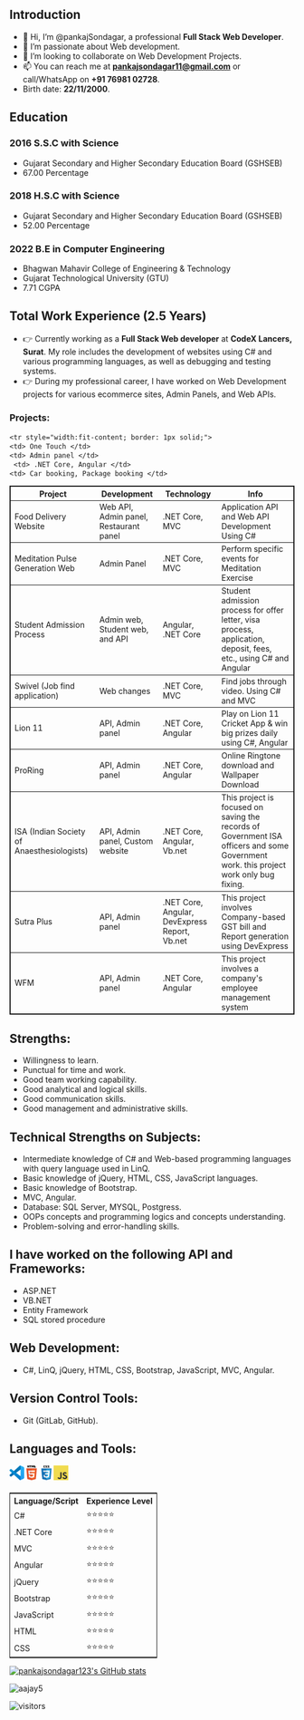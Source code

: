 ## Introduction
- 👋 Hi, I’m @pankajSondagar, a professional **Full Stack Web Developer**.
- 👀 I’m passionate about Web development.
- 💞️ I’m looking to collaborate on Web Development Projects.
- 📫 You can reach me at **pankajsondagar11@gmail.com** or call/WhatsApp on **+91 76981 02728**.
- Birth date: **22/11/2000**.

## Education
### 2016 S.S.C with Science
- Gujarat Secondary and Higher Secondary Education Board (GSHSEB)
- 67.00 Percentage

### 2018 H.S.C with Science
- Gujarat Secondary and Higher Secondary Education Board (GSHSEB)
- 52.00 Percentage

### 2022 B.E in Computer Engineering
- Bhagwan Mahavir College of Engineering & Technology
- Gujarat Technological University (GTU)
- 7.71 CGPA

## Total Work Experience (2.5 Years)
- 👉 Currently working as a **Full Stack Web developer** at **CodeX Lancers, Surat**. My role includes the development of websites using C# and various programming languages, as well as debugging and testing systems.
- 👉 During my professional career, I have worked on Web Development projects for various ecommerce sites, Admin Panels, and Web APIs.

<h3>Projects:</h3>
<table style="width:fit-content; border: 1px solid;">
 <tr style="width:fit-content; border: 1px solid;">
    <th> Project </th>
    <th> Development </th>
    <th> Technology </th>
    <th> Info </th>
  </tr>
  <tr style="width:fit-content; border: 1px solid;">
    <td> Food Delivery Website </td>
    <td> Web API, Admin panel, Restaurant panel </td>
    <td> .NET Core, MVC </td>
    <td> Application API and Web API Development Using C# </td>
  </tr>
  <tr style="width:fit-content; border: 1px solid;">
    <td> Meditation Pulse Generation Web </td>
    <td> Admin Panel </td>
     <td> .NET Core, MVC </td>
    <td> Perform specific events for Meditation Exercise </td>
  </tr>
   <tr style="width:fit-content; border: 1px solid;">
    <td> Student Admission Process </td>
    <td> Admin web, Student web, and API </td>
     <td> Angular, .NET Core </td>
    <td> Student admission process for offer letter, visa process, application, deposit, fees, etc., using C# and Angular </td>
  </tr>
   <tr style="width:fit-content; border: 1px solid;">
    <td> Swivel (Job find application) </td>
    <td> Web changes </td>
     <td> .NET Core, MVC </td>
    <td> Find jobs through video. Using C# and MVC </td>
  </tr>
    <tr style="width:fit-content; border: 1px solid;">
    <td> Lion 11 </td>
    <td> API, Admin panel </td>
     <td> .NET Core, Angular </td>
    <td> Play on Lion 11 Cricket App & win big prizes daily using C#, Angular </td>
  </tr>
    
    <tr style="width:fit-content; border: 1px solid;">
    <td> One Touch </td>
    <td> Admin panel </td>
     <td> .NET Core, Angular </td>
    <td> Car booking, Package booking </td>
  </tr>
   <tr style="width:fit-content; border: 1px solid;">
    <td> ProRing </td>
    <td> API, Admin panel </td>
     <td> .NET Core, Angular </td>
    <td> Online Ringtone download and Wallpaper Download </td>
  </tr>
     <tr style="width:fit-content; border: 1px solid;">
    <td> ISA (Indian Society of Anaesthesiologists) </td>
    <td> API, Admin panel, Custom website </td>
     <td> .NET Core, Angular, Vb.net </td>
    <td> This project is focused on saving the records of Government ISA officers and some Government work. this project work only bug fixing. </td>
  </tr>
   <tr style="width:fit-content; border: 1px solid;">
    <td> Sutra Plus </td>
    <td> API, Admin panel </td>
     <td> .NET Core, Angular, DevExpress Report, Vb.net </td>
    <td> This project involves Company-based GST bill and Report generation using DevExpress </td>
  </tr>
     <tr style="width:fit-content; border: 1px solid;">
    <td> WFM </td>
    <td> API, Admin panel </td>
     <td> .NET Core, Angular </td>
    <td> This project involves a company's employee management system </td>
  </tr>
</table>

## Strengths:
- Willingness to learn.
- Punctual for time and work.
- Good team working capability.
- Good analytical and logical skills.
- Good communication skills.
- Good management and administrative skills.

## Technical Strengths on Subjects:
- Intermediate knowledge of C# and Web-based programming languages with query language used in LinQ.
- Basic knowledge of jQuery, HTML, CSS, JavaScript languages.
- Basic knowledge of Bootstrap.
- MVC, Angular.
- Database: SQL Server, MYSQL, Postgress.
- OOPs concepts and programming logics and concepts understanding.
- Problem-solving and error-handling skills.

## I have worked on the following API and Frameworks:
- ASP.NET
- VB.NET
- Entity Framework
- SQL stored procedure

## Web Development:
- C#, LinQ, jQuery, HTML, CSS, Bootstrap, JavaScript, MVC, Angular.

## Version Control Tools:
- Git (GitLab, GitHub).

## Languages and Tools:
<img align="left" alt="Visual Studio Code" width="26px" src="https://raw.githubusercontent.com/github/explore/80688e429a7d4ef2fca1e82350fe8e3517d3494d/topics/visual-studio-code/visual-studio-code.png" />
<img align="left" alt="HTML5" width="26px" src="https://raw.githubusercontent.com/github/explore/80688e429a7d4ef2fca1e82350fe8e3517d3494d/topics/html/html.png" />
<img align="left" alt="CSS3" width="26px" src="https://raw.githubusercontent.com/github/explore/80688e429a7d4ef2fca1e82350fe8e3517d3494d/topics/css/css.png" />
<img align="left" alt="JavaScript" width="26px" src="https://raw.githubusercontent.com/github/explore/80688e429a7d4ef2fca1e82350fe8e3517d3494d/topics/javascript/javascript.png"/>
<br/><br/>

<table style="width:fit-content; border: 1px solid;">
    <tr>
    <th> Language/Script </th>
    <th> Experience Level</th>
  </tr>
  <tr>
    <td> C# </td>
    <td>&#11088;&#11088;&#11088;&#11088;&#11088;</td>
  </tr>
  <tr>
    <td> .NET Core </td>
    <td>&#11088;&#11088;&#11088;&#11088;&#11088;</td>
  </tr>
  <tr>
    <td> MVC </td>
    <td>&#11088;&#11088;&#11088;&#11088;&#11088;</td>
  </tr>
  <tr>
    <td> Angular </td>
    <td>&#11088;&#11088;&#11088;&#11088;&#11088;</td>
  </tr>
  <tr>
    <td> jQuery </td>
    <td>&#11088;&#11088;&#11088;&#11088;&#11088;</td>
  </tr>
  <tr>
    <td> Bootstrap </td>
    <td>&#11088;&#11088;&#11088;&#11088;&#11088;</td>
  </tr>
  <tr>
    <td> JavaScript </td>
    <td>&#11088;&#11088;&#11088;&#11088;&#11088;</td>
  </tr>
  <tr>
    <td> HTML </td>
    <td>&#11088;&#11088;&#11088;&#11088;&#11088;</td>
  </tr>
  <tr>
    <td> CSS </td>
    <td>&#11088;&#11088;&#11088;&#11088;&#11088;</td>
  </tr>
</table>

[![pankajsondagar123's GitHub stats](https://github-readme-stats.vercel.app/api?username=pankajsondagar123&show_icons=true&theme=radical)](https://github.com/anuraghazra/github-readme-stats)

<p ><img  src="https://github-readme-streak-stats.herokuapp.com/?user=pankajsondagar123&theme=dark" width="494" height="195"  alt="aajay5" /></p>

![visitors](https://visitor-badge.glitch.me/badge?page_id=pankajsondagar123.visitor-badge)
